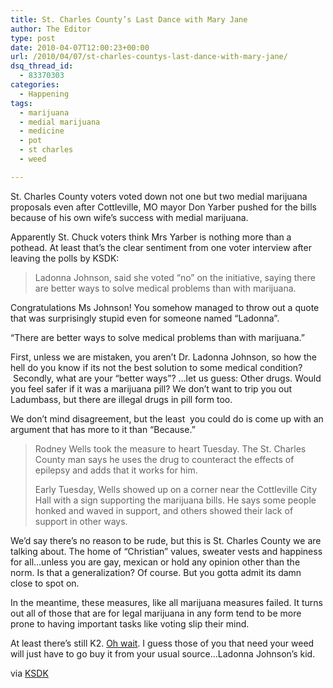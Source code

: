 ```yaml
---
title: St. Charles County’s Last Dance with Mary Jane
author: The Editor
type: post
date: 2010-04-07T12:00:23+00:00
url: /2010/04/07/st-charles-countys-last-dance-with-mary-jane/
dsq_thread_id:
  - 83370303
categories:
  - Happening
tags:
  - marijuana
  - medial marijuana
  - medicine
  - pot
  - st charles
  - weed

---
```

[<img class="alignright size-full wp-image-3840" title="300maryjane" src="http://punchingkitty.com/wp-content/uploads/2010/04/300maryjane.jpeg?filter=resize&w=200" alt="" srcset="http://media.punchingkitty.com/wordpress/2010/04/300maryjane.jpeg 300w, http://media.punchingkitty.com/wordpress/2010/04/300maryjane-200x300.jpg 200w" sizes="(max-width: 300px) 100vw, 300px" />][1]St. Charles County voters voted down not one but two medial marijuana proposals even after Cottleville, MO mayor Don Yarber pushed for the bills because of his own wife&#8217;s success with medial marijuana.

Apparently St. Chuck voters think Mrs Yarber is nothing more than a pothead. At least that&#8217;s the clear sentiment from one voter interview after leaving the polls by KSDK:

> Ladonna Johnson, said she voted &#8220;no&#8221; on the initiative, saying there are better ways to solve medical problems than with marijuana.

Congratulations Ms Johnson! You somehow managed to throw out a quote that was surprisingly stupid even for someone named &#8220;Ladonna&#8221;.

&#8220;There are better ways to solve medical problems than with marijuana.&#8221;

First, unless we are mistaken, you aren&#8217;t Dr. Ladonna Johnson, so how the hell do you know if its not the best solution to some medical condition?  Secondly, what are your &#8220;better ways&#8221;? &#8230;let us guess: Other drugs. Would you feel safer if it was a marijuana pill? We don&#8217;t want to trip you out Ladumbass, but there are illegal drugs in pill form too.

We don&#8217;t mind disagreement, but the least  you could do is come up with an argument that has more to it than &#8220;Because.&#8221;

> Rodney Wells took the measure to heart Tuesday. The St. Charles County man says he uses the drug to counteract the effects of epilepsy and adds that it works for him.
> 
> Early Tuesday, Wells showed up on a corner near the Cottleville City Hall with a sign supporting the marijuana bills. He says some people honked and waved in support, and others showed their lack of support in other ways.

We&#8217;d say there&#8217;s no reason to be rude, but this is St. Charles County we are talking about. The home of &#8220;Christian&#8221; values, sweater vests and happiness for all&#8230;unless you are gay, mexican or hold any opinion other than the norm. Is that a generalization? Of course. But you gotta admit its damn close to spot on.

In the meantime, these measures, like all marijuana measures failed. It turns out all of those that are for legal marijuana in any form tend to be more prone to having important tasks like voting slip their mind.

At least there&#8217;s still K2. <a href="http://punchingkitty.com/tag/k2/" target="_blank">Oh wait</a>. I guess those of you that need your weed will just have to go buy it from your usual source&#8230;Ladonna Johnson&#8217;s kid.

via <a href="http://www.ksdk.com/news/local/story.aspx?storyid=199535&catid=3" target="_blank">KSDK</a>

 [1]: http://punchingkitty.com/wp-content/uploads/2010/04/300maryjane.jpeg